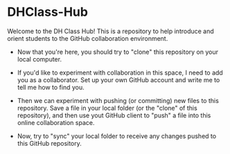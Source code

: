 DHClass-Hub
===========

Welcome to the DH Class Hub! This is a repository to help introduce and orient students to the GitHub collaboration environment.
* Now that you're here, you should try to "clone" this repository on your local computer. 

* If you'd like to experiment with collaboration in this space, I need to add you as a collaborator. Set up your own GitHub account and write me to tell me how to find you. 

* Then we can experiment with pushing (or committing) new files to this repository. Save a file in your local folder (or the "clone" of this repository), and then use yout GitHub client to "push" a file into this online collaboration space.

* Now, try to "sync" your local folder to receive any changes pushed to this GitHub repository.

